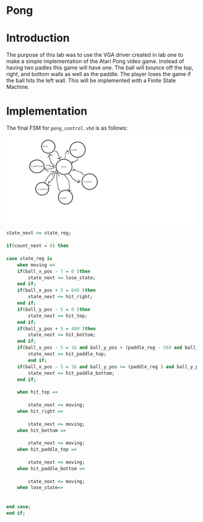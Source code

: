 Pong
====

Introduction
============
The purpose of this lab was to use the VGA driver created in lab one to make a simple implementation of the Atari Pong video game. Instead of having two padles this game will have one. The ball will bounce off the top, right, and bottom walls as well as the paddle. The player loses the game if the ball hits the left wall. This will be implemented with a Finite State Machine.

Implementation
==============
The final FSM for `pong_control.vhd` is as follows:

![state machine for pong_control](states.jpg)

```vhdl
state_next <= state_reg;

if(count_next = 0) then

case state_reg is 
	when moving =>
	if(ball_x_pos - 7 = 0 )then
		state_next <= lose_state;
	end if;
	if(ball_x_pos + 5 = 640 )then
		state_next <= hit_right;
	end if;
	if(ball_y_pos - 5 = 0 )then
		state_next <= hit_top;
	end if;
	if(ball_y_pos + 5 = 480 )then
		state_next <= hit_bottom;
	end if;
	if(ball_x_pos - 5 = 16 and ball_y_pos > (paddle_reg - 50) and ball_y_pos < (paddle_reg) )then
		state_next <= hit_paddle_top;
		end if;
	if(ball_x_pos - 5 = 16 and ball_y_pos >= (paddle_reg ) and ball_y_pos < (paddle_reg + 50) )then
		state_next <= hit_paddle_bottom;
	end if;
	
	when hit_top =>
		
		state_next <= moving;
	when hit_right =>
		
		state_next <= moving;
	when hit_bottom =>
		
		state_next <= moving;
	when hit_paddle_top =>
	
		state_next <= moving;
	when hit_paddle_bottom =>
	
		state_next <= moving;	
	when lose_state=>
		

end case;	
end if;

```
